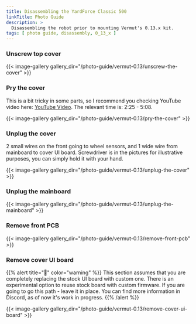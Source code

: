 ```yaml
---
title: Disassembling the YardForce Classic 500
linkTitle: Photo Guide
description: >
  Disassembling the robot prior to mounting Vermut's 0.13.x kit. 
tags: [ photo guide, disassembly, 0_13_x ]
---
```


### Unscrew top cover

{{< image-gallery gallery_dir="/photo-guide/vermut-0.13/unscrew-the-cover" >}}


### Pry the cover

This is a bit tricky in some parts, so I recommend you checking YouTube video
here: [<i class="fa fa-brands fa-youtube"></i> YouTube Video](https://youtu.be/_bImqD-pQSA?t=148). The relevant time is:
2:25 - 5:08.

{{< image-gallery gallery_dir="/photo-guide/vermut-0.13/pry-the-cover" >}}


### Unplug the cover

2 small wires on the front going to wheel sensors, and 1 wide wire from mainboard to cover UI board.
Screwdriver is in the pictures for illustrative purposes, you can simply hold it with your hand.

{{< image-gallery gallery_dir="/photo-guide/vermut-0.13/unplug-the-cover" >}}


### Unplug the mainboard

{{< image-gallery gallery_dir="/photo-guide/vermut-0.13/unplug-the-mainboard" >}}


### Remove front PCB

{{< image-gallery gallery_dir="/photo-guide/vermut-0.13/remove-front-pcb" >}}


### Remove cover UI board

{{% alert title="🔧" color="warning" %}}
This section assumes that you are completely replacing the stock UI board with custom one. There is an experimental
option to reuse stock board with custom firmware. If you are going to go this path - leave it in place. You can find
more information in Discord, as of now it's work in progress.
{{% /alert %}}

{{< image-gallery gallery_dir="/photo-guide/vermut-0.13/remove-cover-ui-board" >}}
